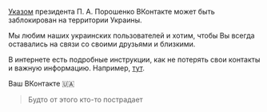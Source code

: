[Указом](http://www.president.gov.ua/documents/1332017-21850) президента П. А. Порошенко ВКонтакте может быть заблокирован на территории Украины.

Мы любим наших украинских пользователей и хотим, чтобы Вы всегда оставались на связи со своими друзьями и близкими.

В интернете есть подробные инструкции, как не потерять свои контакты и важную информацию. Например, [тут](vk.cc/open).

Ваш ВКонтакте 🇺🇦

> Будто от этого кто-то пострадает
